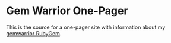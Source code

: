 # Gem Warrior One-Pager

This is the source for a one-pager site with information about my [gemwarrior RubyGem](https://github.com/michaelchadwick/gemwarrior).
